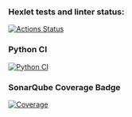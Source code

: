 ### Hexlet tests and linter status:
[![Actions Status](https://github.com/Slpncrg/python-project-50/actions/workflows/hexlet-check.yml/badge.svg)](https://github.com/Slpncrg/python-project-50/actions)

### Python CI
[![Python CI](https://github.com/Slpncrg/python-project-50/actions/workflows/my_workflow.yml/badge.svg)](https://github.com/Slpncrg/python-project-50/actions/workflows/my_workflow.yml)

### SonarQube Coverage Badge
[![Coverage](https://sonarcloud.io/api/project_badges/measure?project=Slpncrg_python-project-50&metric=coverage)](https://sonarcloud.io/summary/new_code?id=Slpncrg_python-project-50)